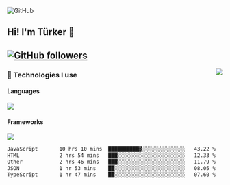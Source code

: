 ![GitHub](https://github.com/turkwr/turkwr/assets/63150613/e5462c44-ccab-48a0-8a33-9f1ea91ff35d)
<!-- ## Hi! I'm Türker 🖐️ -->
##  Hi! I'm Türker 👋
## [![GitHub followers](https://img.shields.io/github/followers/turkwr?color=333&label=Follow&logo=github&logoColor=fff&style=flat-square)](https://github.com/turkwr?tab=followers)
<a href="https://discord.com/users/162740870607536128">
 <img src="https://lanyard.cnrad.dev/api/162740870607536128?hideTimestamp=true&idleMessage=Just%20chillin'%20at%20the%20moment&bg=161a23&animated=true" align="right" />
</a>

### 🧠 Technologies I use
#### Languages
![](https://skillicons.dev/icons?i=js,ts,py,php,go&theme=dark&perline=6)
#### Frameworks
![](https://skillicons.dev/icons?i=next,react,nodejs,tailwind,bootstrap,express&theme=dark&perline=6)

<!--START_SECTION:waka-->

```txt
JavaScript       10 hrs 10 mins  ██████████▓░░░░░░░░░░░░░░   43.22 %
HTML             2 hrs 54 mins   ███░░░░░░░░░░░░░░░░░░░░░░   12.33 %
Other            2 hrs 46 mins   ███░░░░░░░░░░░░░░░░░░░░░░   11.79 %
JSON             1 hr 53 mins    ██░░░░░░░░░░░░░░░░░░░░░░░   08.05 %
TypeScript       1 hr 47 mins    ██░░░░░░░░░░░░░░░░░░░░░░░   07.60 %
```

<!--END_SECTION:waka-->
